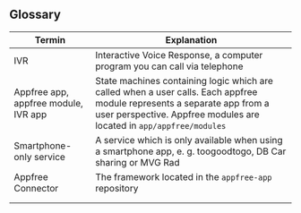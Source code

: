 ## Glossary

| Termin                               | Explanation                                                                                                                                                                                    |
|--------------------------------------|------------------------------------------------------------------------------------------------------------------------------------------------------------------------------------------------|
| IVR                                  | Interactive Voice Response, a computer program you can call via telephone                                                                                                                      |
| Appfree app, appfree module, IVR app | State machines containing logic which are called when a user calls. Each appfree module represents a separate app from a user perspective. Appfree modules are located in `app/appfree/modules` |
| Smartphone-only service              | A service which is only available when using a smartphone app, e. g. toogoodtogo, DB Car sharing or MVG Rad                                                                                    |
| Appfree Connector                    | The framework located in the `appfree-app` repository                                                                                                                                          |
|                                      |                                                                                                                                                                                                |
|                                      |                                                                                                                                                                                                |

